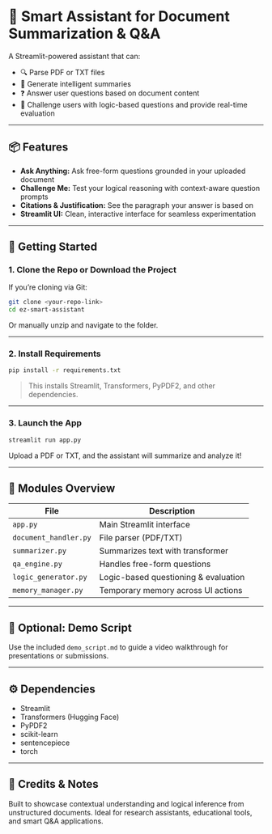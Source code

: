 # 🤖 Smart Assistant for Document Summarization & Q&A

A Streamlit-powered assistant that can:
- 🔍 Parse PDF or TXT files
- 📝 Generate intelligent summaries
- ❓ Answer user questions based on document content
- 🧠 Challenge users with logic-based questions and provide real-time evaluation

---

## 📦 Features
- **Ask Anything:** Ask free-form questions grounded in your uploaded document
- **Challenge Me:** Test your logical reasoning with context-aware question prompts
- **Citations & Justification:** See the paragraph your answer is based on
- **Streamlit UI:** Clean, interactive interface for seamless experimentation

---

## 🚀 Getting Started

### 1. Clone the Repo or Download the Project

If you’re cloning via Git:

```bash
git clone <your-repo-link>
cd ez-smart-assistant
```

Or manually unzip and navigate to the folder.

---

### 2. Install Requirements

```bash
pip install -r requirements.txt
```

> This installs Streamlit, Transformers, PyPDF2, and other dependencies.

---

### 3. Launch the App

```bash
streamlit run app.py
```

Upload a PDF or TXT, and the assistant will summarize and analyze it!

---

## 🧪 Modules Overview

| File                  | Description |
|-----------------------|-------------|
| `app.py`              | Main Streamlit interface |
| `document_handler.py` | File parser (PDF/TXT) |
| `summarizer.py`       | Summarizes text with transformer |
| `qa_engine.py`        | Handles free-form questions |
| `logic_generator.py`  | Logic-based questioning & evaluation |
| `memory_manager.py`   | Temporary memory across UI actions |

---

## 🔁 Optional: Demo Script

Use the included `demo_script.md` to guide a video walkthrough for presentations or submissions.

---

## ⚙️ Dependencies

- Streamlit
- Transformers (Hugging Face)
- PyPDF2
- scikit-learn
- sentencepiece
- torch

---

## 🧠 Credits & Notes

Built to showcase contextual understanding and logical inference from unstructured documents. Ideal for research assistants, educational tools, and smart Q&A applications.